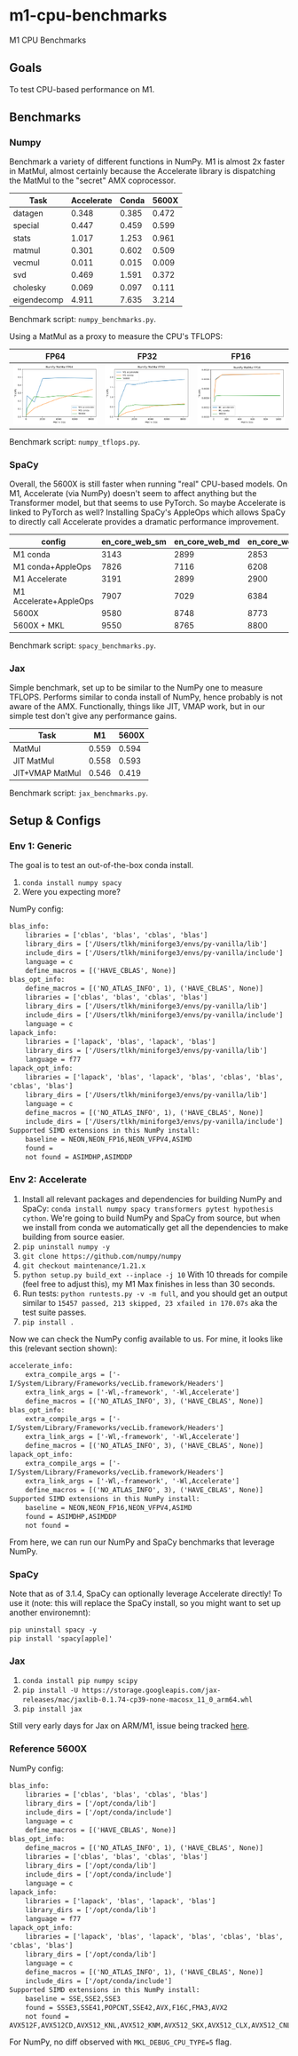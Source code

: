 # m1-cpu-benchmarks

M1 CPU Benchmarks

## Goals

To test CPU-based performance on M1. 

## Benchmarks

### Numpy

Benchmark a variety of different functions in NumPy. M1 is almost 2x faster in MatMul, almost certainly because the Accelerate library is dispatching the MatMul to the "secret" AMX coprocessor.

| Task       | Accelerate | Conda | 5600X |
| ---------- | ---------- | ----- | ----- |
| datagen    | 0.348 | 0.385 | 0.472 |
| special    | 0.447 | 0.459 | 0.599 |
| stats      | 1.017 | 1.253 | 0.961 |
| matmul     | 0.301 | 0.602 | 0.509 |
| vecmul     | 0.011 | 0.015 | 0.009 |
| svd        | 0.469 | 1.591 | 0.372 |
| cholesky   | 0.069 | 0.097 | 0.111 |
| eigendecomp| 4.911 | 7.635 | 3.214 |

Benchmark script: `numpy_benchmarks.py`.

Using a MatMul as a proxy to measure the CPU's TFLOPS:

| FP64 | FP32 | FP16 | 
| ---- | ---- | ---- |
| ![](fp64_tflops.png) | ![](fp32_tflops.png) | ![](fp16_tflops.png)

Benchmark script: `numpy_tflops.py`.

### SpaCy

Overall, the 5600X is still faster when running "real" CPU-based models. On M1, Accelerate (via NumPy) doesn't seem to affect anything but the Transformer model, but that seems to use PyTorch. So maybe Accelerate is linked to PyTorch as well? Installing SpaCy's AppleOps which allows SpaCy to directly call Accelerate provides a dramatic performance improvement.

| config | en_core_web_sm | en_core_web_md | en_core_web_lg | en_core_web_trf |
| ------ | -------------- | -------------- | -------------- | --------------- |
| M1 conda              | 3143 | 2899 | 2853 |  309 |
| M1 conda+AppleOps     | 7826 | 7116 | 6208 |  313 |
| M1 Accelerate         | 3191 | 2899 | 2900 | 1064 |
| M1 Accelerate+AppleOps| 7907 | 7029 | 6384 | 1125 |
| 5600X                 | 9580 | 8748 | 8773 |  487 |
| 5600X + MKL           | 9550 | 8765 | 8800 | 1151 |

Benchmark script: `spacy_benchmarks.py`.

### Jax

Simple benchmark, set up to be similar to the NumPy one to measure TFLOPS. Performs similar to conda install of NumPy, hence probably is not aware of the AMX. Functionally, things like JIT, VMAP work, but in our simple test don't give any performance gains. 

| Task           | M1    | 5600X |
| -------------- | ----- | ----- |
| MatMul         | 0.559 | 0.594 |
| JIT MatMul     | 0.558 | 0.593 |
| JIT+VMAP MatMul| 0.546 | 0.419 |

Benchmark script: `jax_benchmarks.py`.

## Setup & Configs

### Env 1: Generic

The goal is to test an out-of-the-box conda install.

1. `conda install numpy spacy`
2. Were you expecting more?

NumPy config:

```
blas_info:
    libraries = ['cblas', 'blas', 'cblas', 'blas']
    library_dirs = ['/Users/tlkh/miniforge3/envs/py-vanilla/lib']
    include_dirs = ['/Users/tlkh/miniforge3/envs/py-vanilla/include']
    language = c
    define_macros = [('HAVE_CBLAS', None)]
blas_opt_info:
    define_macros = [('NO_ATLAS_INFO', 1), ('HAVE_CBLAS', None)]
    libraries = ['cblas', 'blas', 'cblas', 'blas']
    library_dirs = ['/Users/tlkh/miniforge3/envs/py-vanilla/lib']
    include_dirs = ['/Users/tlkh/miniforge3/envs/py-vanilla/include']
    language = c
lapack_info:
    libraries = ['lapack', 'blas', 'lapack', 'blas']
    library_dirs = ['/Users/tlkh/miniforge3/envs/py-vanilla/lib']
    language = f77
lapack_opt_info:
    libraries = ['lapack', 'blas', 'lapack', 'blas', 'cblas', 'blas', 'cblas', 'blas']
    library_dirs = ['/Users/tlkh/miniforge3/envs/py-vanilla/lib']
    language = c
    define_macros = [('NO_ATLAS_INFO', 1), ('HAVE_CBLAS', None)]
    include_dirs = ['/Users/tlkh/miniforge3/envs/py-vanilla/include']
Supported SIMD extensions in this NumPy install:
    baseline = NEON,NEON_FP16,NEON_VFPV4,ASIMD
    found = 
    not found = ASIMDHP,ASIMDDP
```

### Env 2: Accelerate 

1. Install all relevant packages and dependencies for building NumPy and SpaCy: `conda install numpy spacy transformers pytest hypothesis cython`. We're going to build NumPy and SpaCy from source, but when we install from conda we automatically get all the dependencies to make building from source easier.
2. `pip uninstall numpy -y`
3. `git clone https://github.com/numpy/numpy`
4. `git checkout maintenance/1.21.x`
5. `python setup.py build_ext --inplace -j 10` With 10 threads for compile (feel free to adjust this), my M1 Max finishes in less than 30 seconds. 
6. Run tests: `python runtests.py -v -m full`, and you should get an output similar to `15457 passed, 213 skipped, 23 xfailed in 170.07s` aka the test suite passes.
7. `pip install .`

Now we can check the NumPy config available to us. For mine, it looks like this (relevant section shown):

```
accelerate_info:
    extra_compile_args = ['-I/System/Library/Frameworks/vecLib.framework/Headers']
    extra_link_args = ['-Wl,-framework', '-Wl,Accelerate']
    define_macros = [('NO_ATLAS_INFO', 3), ('HAVE_CBLAS', None)]
blas_opt_info:
    extra_compile_args = ['-I/System/Library/Frameworks/vecLib.framework/Headers']
    extra_link_args = ['-Wl,-framework', '-Wl,Accelerate']
    define_macros = [('NO_ATLAS_INFO', 3), ('HAVE_CBLAS', None)]
lapack_opt_info:
    extra_compile_args = ['-I/System/Library/Frameworks/vecLib.framework/Headers']
    extra_link_args = ['-Wl,-framework', '-Wl,Accelerate']
    define_macros = [('NO_ATLAS_INFO', 3), ('HAVE_CBLAS', None)]
Supported SIMD extensions in this NumPy install:
    baseline = NEON,NEON_FP16,NEON_VFPV4,ASIMD
    found = ASIMDHP,ASIMDDP
    not found = 
```

From here, we can run our NumPy and SpaCy benchmarks that leverage NumPy.

### SpaCy

Note that as of 3.1.4, SpaCy can optionally leverage Accelerate directly! To use it (note: this will replace the SpaCy install, so you might want to set up another environemnt):

```
pip uninstall spacy -y 
pip install 'spacy[apple]'
```

### Jax

1. `conda install pip numpy scipy`
2. `pip install -U https://storage.googleapis.com/jax-releases/mac/jaxlib-0.1.74-cp39-none-macosx_11_0_arm64.whl`
3. `pip install jax`

Still very early days for Jax on ARM/M1, issue being tracked [here](https://github.com/google/jax/issues/5501).

### Reference 5600X

NumPy config:

```
blas_info:
    libraries = ['cblas', 'blas', 'cblas', 'blas']
    library_dirs = ['/opt/conda/lib']
    include_dirs = ['/opt/conda/include']
    language = c
    define_macros = [('HAVE_CBLAS', None)]
blas_opt_info:
    define_macros = [('NO_ATLAS_INFO', 1), ('HAVE_CBLAS', None)]
    libraries = ['cblas', 'blas', 'cblas', 'blas']
    library_dirs = ['/opt/conda/lib']
    include_dirs = ['/opt/conda/include']
    language = c
lapack_info:
    libraries = ['lapack', 'blas', 'lapack', 'blas']
    library_dirs = ['/opt/conda/lib']
    language = f77
lapack_opt_info:
    libraries = ['lapack', 'blas', 'lapack', 'blas', 'cblas', 'blas', 'cblas', 'blas']
    library_dirs = ['/opt/conda/lib']
    language = c
    define_macros = [('NO_ATLAS_INFO', 1), ('HAVE_CBLAS', None)]
    include_dirs = ['/opt/conda/include']
Supported SIMD extensions in this NumPy install:
    baseline = SSE,SSE2,SSE3
    found = SSSE3,SSE41,POPCNT,SSE42,AVX,F16C,FMA3,AVX2
    not found = AVX512F,AVX512CD,AVX512_KNL,AVX512_KNM,AVX512_SKX,AVX512_CLX,AVX512_CNL,AVX512_ICL
```

For NumPy, no diff observed with `MKL_DEBUG_CPU_TYPE=5` flag.
